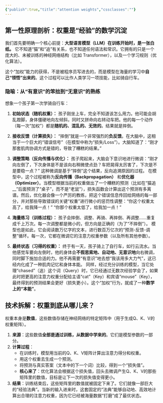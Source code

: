 ```yaml
---
{"publish":true,"title":"attention weights","cssclasses":""}
---
```


## 第一性原理剖析：权重是“经验”的数学沉淀

我们首先要明确一个核心前提：**大型语言模型（LLM）在训练开始时，是一张白纸。** 它不知道“猫”和“追”有关系，也不知道任何语法和常识。它拥有的只是一个庞大的、未被训练的神经网络结构（比如 Transformer），以及一个学习规则（优化算法）。

这个“加权”能力的获得，不是被程序员写进去的，而是模型在海量的学习中**自己“领悟”出来的**。这个过程可以比作人类学习一项技能，比如骑自行车。

### 隐喻：从“有意识”的笨拙到“无意识”的熟练

想象一个孩子第一次学骑自行车：

1. **初始状态（随机权重）：** 孩子刚坐上车，完全不知道该怎么用力。他可能会胡乱蹬脚，身体僵硬地向左倾斜，同时又拼命向右转动车把。他的每一个动作（每一次“加权”）都是**随机的、混乱的、无效的**。结果就是摔倒。
    
2. **接收反馈（计算损失）：** “摔倒”就是一个非常强烈的**负反馈**。在大脑中，这相当于一个巨大的“错误信号”（在模型中称为“损失/Loss”）。大脑知道了：“刚才那套肌肉协调方式是错的，导致了糟糕的结果。”
    
3. **调整策略（反向传播与优化）：** 孩子爬起来，大脑会下意识地进行微调：“刚才向左倒了，下次身体是不是该向右稍微使点劲？车把晃得太厉害了，下次是不是要稳一点？” 这种微调是基于“摔倒”这个结果，反向追溯原因的过程。 在模型中，这个过程被称为**反向传播（Backpropagation）** 和**优化器（Optimizer）**。当模型根据当前的权重做出了一个糟糕的预测（比如在“猫追__”后面预测了“桌子”，而不是“老鼠”），损失函数会计算出这个预测有多离谱。然后，优化器会像一个严厉的教练，把这个错误信息传回给网络的每一部分，并对那些导致错误的关键“权重”进行微小的惩罚性调整：“你这个权重太高了，给我降一点！” “你那个权重太低了，给我加一点！”
    
4. **海量练习（训练过程）：** 孩子会摔倒、调整、再骑、再摔倒、再调整……重复成千上万次。每一次调整都是微小的，但方向是正确的（为了“不摔倒”）。 模型也是如此，它会阅读数万亿字的文本，进行数百万亿次的“预测-反馈-调整”循环。每一次，它都在微调它的注意力权重参数（以及所有其他参数）。
    
5. **最终状态（习得的权重）：** 终于有一天，孩子骑上了自行车，如行云流水。当他感觉车要向左倒时，他的身体会**不假思索地、自动地、无意识地**向右微调，同时脚下施加合适的力。他不再需要“有意识”地去想“我该用多大力气”，这已经内化成了一种肌肉记忆和身体本能。 同样，经过充分训练的模型，当它处理“chased”（追）这个词（Query）时，它已经通过无数次经验学会了，如果此时把更高的注意力权重分配给主语“cat”（Key）和宾语“mouse”（Key），最终得到的预测结果会更好（损失更小）。这个“加权”行为，就成了一种**数学上的“本能”**。
## 技术拆解：权重到底从哪儿来？

权重本身是**数值**，这些数值存储在神经网络的特定矩阵中（用于生成Q、K、V的权重矩阵）。

1. **来源**：这些数值**全部是通过训练，从数据中学来的**。它们是模型参数的一部分。
2. **计算过程**：
    - 在训练时，模型用当前的Q、K、V矩阵计算出注意力得分和权重。
    - 用这个权重去生成一个预测。
    - 将预测与真实答案（文本中的下一个词）比较，得到一个“损失值”。
    - **核心来了**：优化算法会根据这个损失值，回头去微调产生Q、K、V的那些矩阵里的数值，目标是让下一次的损失值变得更小。
3. **结果**：训练结束后，这些矩阵里的数值就被固定下来了。它们就像一部巨大的“经验法典”。当新的输入进来时，这套固定的“法典”能够自动地、高效地计算出合理的注意力权重，因为它已经被海量数据“打磨”成了最优状态。